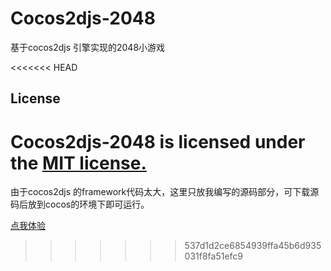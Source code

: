Cocos2djs-2048
==============

基于cocos2djs 引擎实现的2048小游戏

<<<<<<< HEAD
## License
Cocos2djs-2048 is licensed under the [MIT license.](https://github.com/ustbhuangyi/Cocos2djs-2048/blob/master/LICENSE.txt)
=======
由于cocos2djs 的framework代码太大，这里只放我编写的源码部分，可下载源码后放到cocos的环境下即可运行。

[点我体验](http://ustbhuangyi.github.io/Cocos2djs-2048/index.html)
>>>>>>> 537d1d2ce6854939ffa45b6d935031f8fa51efc9
